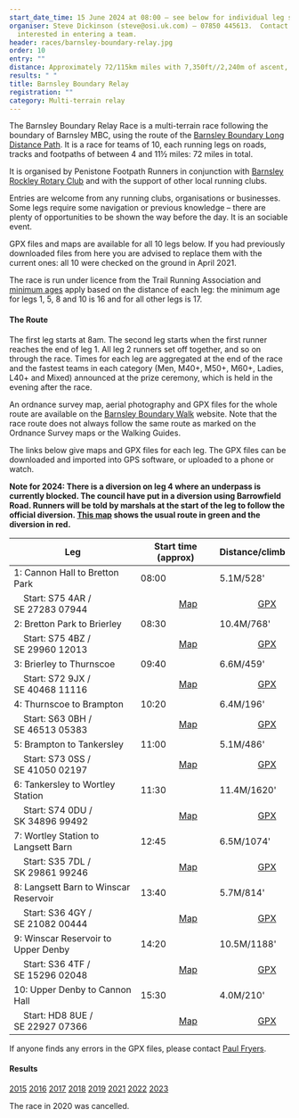 ```yaml
---
start_date_time: 15 June 2024 a﻿t 08:00 – see below for individual leg start times
organiser: Steve Dickinson (steve@osi.uk.com) – 07850 445613.  Contact Steve if
  interested in entering a team.
header: races/barnsley-boundary-relay.jpg
order: 10
entry: ""
distance: Approximately 72/115km miles with 7,350ft//2,240m of ascent, over 10 legs
results: " "
title: Barnsley Boundary Relay
registration: ""
category: Multi-terrain relay
---
```

The Barnsley Boundary Relay Race is a multi-terrain race following the boundary of Barnsley MBC, using the route of the [Barnsley Boundary Long Distance Path](http://www.ldwa.org.uk/ldp/members/show_path.php?path_name=Barnsley+Boundary+Walk). It is a race for teams of 10, each running legs on roads, tracks and footpaths of between 4 and 11½ miles: 72 miles in total.

It is organised by Penistone Footpath Runners in conjunction with [Barnsley Rockley Rotary Club](http://barnsleyrockleyrotary.org.uk/) and with the support of other local running clubs.

Entries are welcome from any running clubs, organisations or businesses. Some legs require some navigation or previous knowledge – there are plenty of opportunities to be shown the way before the day. It is an sociable event.

GPX files and maps are available for all 10 legs below. If you had previously downloaded files from here you are advised to replace them with the current ones: all 10 were checked on the ground in April 2021.

The race is run under licence from the Trail Running Association and [minimum ages](https://www.tra-uk.org/organisers/age-restrictions) apply based on the distance of each leg: the minimum age for legs 1, 5, 8 and 10 is 16 and for all other legs is 17.

#### The Route

The first leg starts at 8am. The second leg starts when the first runner reaches the end of leg 1. All leg 2 runners set off together, and so on through the race. Times for each leg are aggregated at the end of the race and the fastest teams in each category (Men, M40+, M50+, M60+, Ladies, L40+ and Mixed) announced at the prize ceremony, which is held in the evening after the race.

An ordnance survey map, aerial photography and GPX files for the whole route are available on the [Barnsley Boundary Walk](http://www.gps-routes.co.uk/routes/home.nsf/RoutesLinksWalks/barnsley-boundary-walk-walking-route#) website. Note that the race route does not always follow the same route as marked on the Ordnance Survey maps or the Walking Guides.

The links below give maps and GPX files for each leg. The GPX files can be downloaded and imported into GPS software, or uploaded to a phone or watch.

**Note for 2024: There is a diversion on leg 4 where an underpass is currently blocked.  The council have put in a diversion using Barrowfield Road.  Runners will be told by marshals at the start of the leg to follow the official diversion. [This map](https://pfrac.co.uk/static/images/maps/leg-4-diversion-2024) shows the usual route in green and the diversion in red.**

| Leg                                   | Start time (approx)                                                         | Distance/climb                                                            |
| ------------------------------------- | --------------------------------------------------------------------------- | ------------------------------------------------------------------------- |
| 1: Cannon Hall to Bretton Park        | 08:00                                                                       | 5.1M/528'                                                                 |
|     Start: S75 4AR / SE 27283 07944   |                 [Map](https://pfrac.co.uk/static/images/maps/bb-leg-1.jpg)  |                 [GPX](https://pfrac.co.uk/static/gpx-files/bb-leg-1.gpx)  |
| 2: Bretton Park to Brierley           | 08:30                                                                       | 10.4M/768'                                                                |
|     Start: S75 4BZ / SE 29960 12013   |                 [Map](https://pfrac.co.uk/static/images/maps/bb-leg-2.jpg)  |                 [GPX](https://pfrac.co.uk/static/gpx-files/bb-leg-2.gpx)  |
| 3: Brierley to Thurnscoe              | 09:40                                                                       | 6.6M/459'                                                                 |
|     Start: S72 9JX / SE 40468 11116   |                 [Map](https://pfrac.co.uk/static/images/maps/bb-leg-3.jpg)  |                 [GPX](https://pfrac.co.uk/static/gpx-files/bb-leg-3.gpx)  |
| 4: Thurnscoe to Brampton              | 10:20                                                                       | 6.4M/196'                                                                 |
|     Start: S63 0BH / SE 46513 05383   |                 [Map](https://pfrac.co.uk/static/images/maps/bb-leg-4.jpg)  |                 [GPX](https://pfrac.co.uk/static/gpx-files/bb-leg-4.gpx)  |
| 5: Brampton to Tankersley             | 11:00                                                                       | 5.1M/486'                                                                 |
|     Start: S73 0SS / SE 41050 02197   |                 [Map](https://pfrac.co.uk/static/images/maps/bb-leg-5.jpg)  |                 [GPX](https://pfrac.co.uk/static/gpx-files/bb-leg-5.gpx)  |
| 6: Tankersley to Wortley Station      | 11:30                                                                       | 11.4M/1620'                                                               |
|     Start: S74 0DU / SK 34896 99492   |                 [Map](https://pfrac.co.uk/static/images/maps/bb-leg-6.jpg)  |                 [GPX](https://pfrac.co.uk/static/gpx-files/bb-leg-6.gpx)  |
| 7: Wortley Station to Langsett Barn   | 12:45                                                                       | 6.5M/1074'                                                                |
|     Start: S35 7DL / SK 29861 99246   |                 [Map](https://pfrac.co.uk/static/images/maps/bb-leg-7.jpg)  |                 [GPX](https://pfrac.co.uk/static/gpx-files/bb-leg-7.gpx)  |
| 8: Langsett Barn to Winscar Reservoir | 13:40                                                                       | 5.7M/814'                                                                 |
|     Start: S36 4GY / SE 21082 00444   |                 [Map](https://pfrac.co.uk/static/images/maps/bb-leg-8.jpg)  |                 [GPX](https://pfrac.co.uk/static/gpx-files/bb-leg-8.gpx)  |
| 9: Winscar Reservoir to Upper Denby   | 14:20                                                                       | 10.5M/1188'                                                               |
|     Start: S36 4TF / SE 15296 02048   |                 [Map](https://pfrac.co.uk/static/images/maps/bb-leg-9.jpg)  |                 [GPX](https://pfrac.co.uk/static/gpx-files/bb-leg-9.gpx)  |
| 10: Upper Denby to Cannon Hall        | 15:30                                                                       | 4.0M/210'                                                                 |
|     Start: HD8 8UE / SE 22927 07366   |                 [Map](https://pfrac.co.uk/static/images/maps/bb-leg-10.jpg) |                 [GPX](https://pfrac.co.uk/static/gpx-files/bb-leg-10.gpx) |

If anyone finds any errors in the GPX files, please contact [Paul Fryers](mailto:paul.fryers@gmail.com).

#### Results

[2015](https://pfrac.co.uk/static/results/barnsley-boundary/bb-2015-results.xlsx)
[2016](https://pfrac.co.uk/static/results/barnsley-boundary/bb-2016-results.xlsx)
[2017](https://pfrac.co.uk/static/results/barnsley-boundary/bb-2017-results.pdf)
[2018](https://pfrac.co.uk/static/results/barnsley-boundary/bb-2018-results.pdf)
[2019](https://pfrac.co.uk/static/results/barnsley-boundary/bb-2019-results.pdf)
[2021](https://pfrac.co.uk/static/results/barnsley-boundary/bb-2021-results.pdf)
[2022](https://pfrac.co.uk/static/results/barnsley-boundary/bb-2022-results.pdf)
[2023](https://pfrac.co.uk/static/results/barnsley-boundary/bb-2023-results.pdf)

The race in 2020 was cancelled.